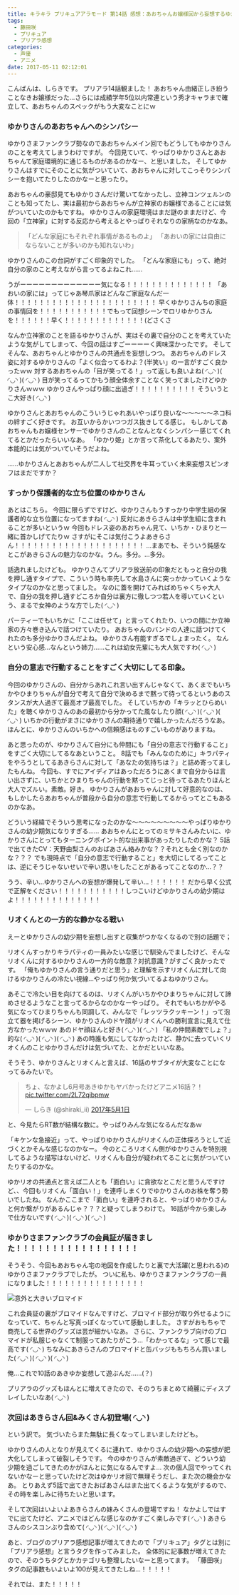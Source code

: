 ```yaml
---
title: キラキラ プリキュアアラモード 第14話 感想：あおちゃんお嬢様回から妄想するゆかりさん幼少期
tags:
  - 藤田咲
  - プリキュア
  - プリアラ感想
categories:
  - 声優
  - アニメ
date: 2017-05-11 02:12:01
---
```


こんばんは、しらきです。
プリアラ14話観ました！
あおちゃん由緒正しき紛うことなきお嬢様だった…さらには成績学年5位以内常連という秀才キャラまで確立して、あおちゃんのスペックがもう大変なことにｗ
<!-- more -->
### ゆかりさんのあおちゃんへのシンパシー

ゆかりさまファンクラブ勢なのであおちゃんメイン回でもどうしてもゆかりさんのことを考えてしまうわけですが。
今回見ていて、やっぱりゆかりさんとあおちゃんて家庭環境的に通じるものがあるのかなー、と思いました。
そしてゆかりさんはすでにそのことに気がついていて、あおちゃんに対してこっそりシンパシーを抱いてたりしたのかなーと思ったり。

あおちゃんの豪邸見てもゆかりさんだけ驚いてなかったし、立神コンツェルンのことも知ってたし、実は最初からあおちゃんが立神家のお嬢様であることには気がついていたのかもですね。
ゆかりさんの家庭環境はまだ謎のままだけど、今回の「立神家」に対する反応から考えるとやっぱりそれなりの家柄なのかなあ。

> 「どんな家庭にもそれぞれ事情があるものよ」
> 「あおいの家には自由にならないことが多いのかも知れないわ」

ゆかりさんのこの台詞がすごく印象的でした。
「どんな家庭にも」って、絶対自分の家のこと考えながら言ってるよねこれ……

うがーーーーーーーーーーーーー気になる！！！！！！！！！！！！！！
「あおいの家には」ってじゃあ琴爪家はどんなご家庭なんだ一体！！！！！！！！！！！！！！！！！！！！！！！
早くゆかりさんちの家庭の事情回を！！！！！！！！！！！でもって回想シーンでロリゆかりさんを！！！！！！早く！！！！！！！！！！！！！(どさくさ

なんか立神家のことを語るゆかりさんが、実はその裏で自分のことを考えていたような気がしてしまって、今回の話はすごーーーーく興味深かったです。
そしてそんな、あおちゃんとゆかりさんの共通点を妄想しつつ。
あおちゃんのドレス姿に対するゆかりさんの「よく似合ってるわよ？(半笑い」の一言がすごく良かったｗｗ
対するあおちゃんの「目が笑ってる！」って返しも良いよね( ◜◡◝ )( ◜◡◝ )( ◜◡◝ )
目が笑ってるってかもう顔全体余すことなく笑ってましたけどゆかりさんｗｗｗ
ゆかりさんやっぱり顔に出過ぎ！！！！！！！！！！
そういうとこ大好き( ◜◡◝ )

ゆかりさんとあおちゃんのこういうじゃれあいやっぱり良いな～～～～～ネコ科の絆すごく好きです。
お互いからかいつつガス抜きしてる感じ。
もしかしてあおちゃんもお嬢様センサーでゆかりさんのことなんとなくシンパシー感じてくれてるとかだったらいいなあ。
「ゆかり姫」とか言って茶化してるあたり、案外本能的には気がついていそうだよね。

……ゆかりさんとあおちゃんが二人して社交界を牛耳っていく未来妄想スピンオフはまだですか？

### すっかり保護者的な立ち位置のゆかりさん

あとはこちら。
今回に限らずですけど、ゆかりさんもうすっかり中学生組の保護者的な立ち位置になってますね( ◜◡◝ )
反対にあきらさんは中学生組に含まれることが多いというｗ
今回もドレス姿のあおちゃん見て、いちか・ひまりと一緒に首かしげてたりｗ
さすがにそこは気付こうよあきらさん！！！！！！！！！！！！！！！！！！！！！
…まあでも、そういう鈍感なとこがあきらさんの魅力なのかな。うん。多分。…多分。

話逸れましたけども。
ゆかりさんてプリアラ放送前の印象だともっと自分の我を押し通すタイプで、こういう時も率先して水島さんに突っかかっていくようなタイプなのかなと思ってました。
なのに蓋を開けてみればめちゃくちゃ大人で、自分の我を押し通すどころか自分は裏方に徹しつつ若人を導いていくという、まるで女神のような方でした( ◜◡◝ )

パーティーでもいちかに「ここは任せて」と言ってくれたり、いつの間にか立神家の方々巻き込んで話つけていたり。
あおちゃんのバンドの人達に話つけてくれたのも多分ゆかりさんだよね。
ゆかりさん有能すぎるでしょまったく。
なんという安心感…なんという姉力……これは幼女先輩にも大人気ですわ( ◜◡◝ )

### 自分の意志で行動することをすごく大切にしてる印象。

今回のゆかりさんの、自分からあれこれ言い出すんじゃなくて、あくまでもいちかやひまりちゃんが自分で考えて自分で決めるまで黙って待ってるというあのスタンスが大人過ぎて最高オブ最高でした。
そしていちかの「キラッとひらめいた」を聴くゆかりさんのあの最初から分かってた風なしたり顔( ◜◡◝ )( ◜◡◝ )( ◜◡◝ )
いちかの行動がまさにゆかりさんの期待通りで嬉しかったんだろうなあ。
ほんとに、ゆかりさんのいちかへの信頼感はものすごいものがありますね。

あと思ったのが、ゆかりさんて自分にも仲間にも「自分の意志で行動すること」をすごく大切にしてるなあということ。
8話でも「みんなのために」キラパティをやろうとしてるあきらさんに対して「あなたの気持ちは？」と詰め寄ってましたもんね。
今回も、すでにアイディアはあっただろうにあくまで自分からは言い出さずに、いちかとひまりちゃんの行動を黙ってじっと待ってるあたりほんと大人でズルい。素敵。好き。
ゆかりさんがあおちゃんに対して好意的なのは、もしかしたらあおちゃんが普段から自分の意志で行動してるからってとこもあるのかなあ。

どういう経緯でそういう思考になったのかな～～～～～～～～～やっぱりゆかりさんの幼少期気になりすぎる……
あおちゃんにとってのミサキさんみたいに、ゆかりさんにとってもターニングポイント的な出来事があったりしたのかな？
5話で出てきたCV：天野由梨さんのおばあさん絡みかな？？それとも全く別なのかな？？？
でも現時点で「自分の意志で行動すること」を大切にしてるってことは、逆にそうじゃないせいで辛い思いをしたことがあるってことなのか…？？

うう、辛い…ゆかりさんへの妄想が爆発して辛い…！！！！！！
だから早く公式で正解をください！！！！！！！！！！！しつこいけどゆかりさんの幼少期はよ！！！！！！！！！！！！！！

### リオくんとの一方的な静かなる戦い

えーとゆかりさんの幼少期を妄想し出すと収集がつかなくなるので別の話題で；

リオくんすっかりキラパティの一員みたいな感じで馴染んでましたけど、そんなリオくんに対するゆかりさんの一方的な敵意？対抗意識？がすごく良かったです。
「俺もゆかりさんの言う通りだと思う」と理解を示すリオくんに対して向けるゆかりさんの冷たい視線…やっぱり何か気づいてるよねゆかりさん。

あそこで冷たい目を向けてるのは、リオくんがいちかやひまりちゃんに対して諦めさせるようなこと言ってるからなのかなーやっぱり。
それでもいちかがやる気になってひまりちゃんも同調して、みんなで「レッツラクッキーン！」って泡立て器を掲げるシーン、ゆかりさんのドヤ顔がリオくんへの勝利宣言に見えて仕方なかったｗｗｗ
あのドヤ顔ほんと好き( ◜◡◝ )( ◜◡◝ )
「私の仲間素敵でしょ？」的な( ◜◡◝ )( ◜◡◝ )( ◜◡◝ )
あの時誰も気にしてなかったけど、静かに去っていくリオくんのことゆかりさんだけは気づいてた、とかだといいなあ。

そうそう、ゆかりさんとリオくんと言えば、16話のサブタイが大変なことになってるみたいで。

<blockquote class="twitter-tweet" data-lang="ja"><p lang="ja" dir="ltr">ちょ、なかよし6月号あきゆかもヤバかったけどアニメ16話？！ <a href="https://t.co/2L72qibpmw">pic.twitter.com/2L72qibpmw</a></p>&mdash; しらき (@shiraki_ii) <a href="https://twitter.com/shiraki_ii/status/859029723199938561">2017年5月1日</a></blockquote>
<script async src="//platform.twitter.com/widgets.js" charset="utf-8"></script>

と、今見たらRT数が結構な数に。やっぱりみんな気になるんだなあｗ

「キケンな急接近」って、やっぱりゆかりさんがリオくんの正体探ろうとして近づくとかそんな感じなのかなー。
今のところリオくん側がゆかりさんを特別視してるような描写はないけど、リオくんも自分が疑われてることに気がついていたりするのかな。

ゆかリオの共通点と言えば二人とも「面白い」に貪欲なとこだと思うんですけど、、今回もリオくん「面白い！」を連呼しまくりでゆかりさんのお株を奪う勢いでしたね。
なんかここまで「面白い」を連呼されると、やっぱりゆかりさんと何か繋がりがあるんじゃ？？？と疑ってしまうわけで。
16話が今から楽しみで仕方ないです( ◜◡◝ )( ◜◡◝ )( ◜◡◝ )

### ゆかりさまファンクラブの会員証が届きました！！！！！！！！！！！！！！！！！

そうそう、今回もあおちゃん宅の地図を作成したりと裏で大活躍(と思われる)のゆかりさまファクラブでしたが。
ついに私も、ゆかりさまファンクラブの一員になりました！！！！！！！！！！！！！！！！

![意外と大きいブロマイド](/sblog/img/20170510_fan-club.jpg)

これ会員証の裏がブロマイドなんですけど、ブロマイド部分が取り外せるようになっていて、ちゃんと写真っぽくなっていて感動しました。
さすがおもちゃで商売してる世界のグッズは芸が細かいなあ。
さらに、ファンクラブ向けのブロマイドが私服じゃなくて制服ってあたりがこう…「わかってるな」って感じで最高です( ◜◡◝ )
ちなみにあきらさんのブロマイドと缶バッジももちろん買いました( ◜◡◝ )( ◜◡◝ )( ◜◡◝ )

俺…これで10話のあきゆか妄想して遊ぶんだ……(？)

プリアラのグッズもほんとに増えてきたので、そのうちまとめて綺麗にディスプレイしたいなあ( ◜◡◝ )

### 次回はあきらさん回&みくさん初登場( ◜◡◝ )

という訳で。
気づいたらまた無駄に長くなってしまいましたけども。

ゆかりさんの人となりが見えてくるに連れて、ゆかりさんの幼少期への妄想が肥大化してしまって破裂しそうです。
今のゆかりさんが素敵過ぎて、どういう幼少期を過ごしてきたのかがほんとに気になるんですよ…
次の個人回でやってくれないかなーと思っていたけど次はゆかリオ回で無理そうだし、また次の機会かなあ。
とりあえず5話で出てきたおばあさんはまた出てくるような気がするので、その時を楽しみに待ちたいと思います。

そして次回はいよいよあきらさんの妹みくさんの登場ですね！
なかよしではすでに出てたけど、アニメではどんな感じなのかすごく楽しみです( ◜◡◝ )
あきらさんのシスコンぶり含めて( ◜◡◝ )( ◜◡◝ )( ◜◡◝ )

あと、ブログのプリアラ感想記事が増えてきたので「プリキュア」タグとは別に「プリアラ感想」と言うタグを作ってみました。
全体的に記事数が増えてきたので、そのうちタグとかカテゴリも整理したいなーと思ってます。
「藤田咲」タグの記事数もいよいよ100が見えてきたしね…！！！！！

それでは、また！！！！！
